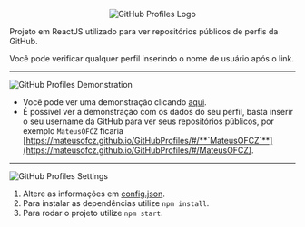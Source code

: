 <p align="center">
  <img src="https://i.imgur.com/iICqJTi.png" alt="GitHub Profiles Logo"/>
</p>

  Projeto em ReactJS utilizado para ver repositórios públicos de perfis da GitHub.

Você pode verificar qualquer perfil inserindo o nome de usuário após o link.

<hr>

<p align="Left">
  <img src="https://i.imgur.com/NCACxwv.png" alt="GitHub Profiles Demonstration"/>
</p>

- Você pode ver uma demonstração clicando [aqui](https://mateusofcz.github.io/GitHubProfiles/#/).
- É possível ver a demonstração com os dados do seu perfil, basta inserir o seu username da GitHub para ver seus repositórios públicos, por exemplo `MateusOFCZ` ficaria [https://mateusofcz.github.io/GitHubProfiles/#/**`MateusOFCZ`**](https://mateusofcz.github.io/GitHubProfiles/#/MateusOFCZ).

<hr>

<p align="Left">
  <img src="https://i.imgur.com/4e93dd6.png" alt="GitHub Profiles Settings"/>
</p>

1. Altere as informações em <a href="https://github.com/MateusOFCZ/GitHubProfiles/blob/master/src/assets/config.json" target="_blank">config.json</a>.
2. Para instalar as dependências utilize `npm install`.
3. Para rodar o projeto utilize `npm start`.
